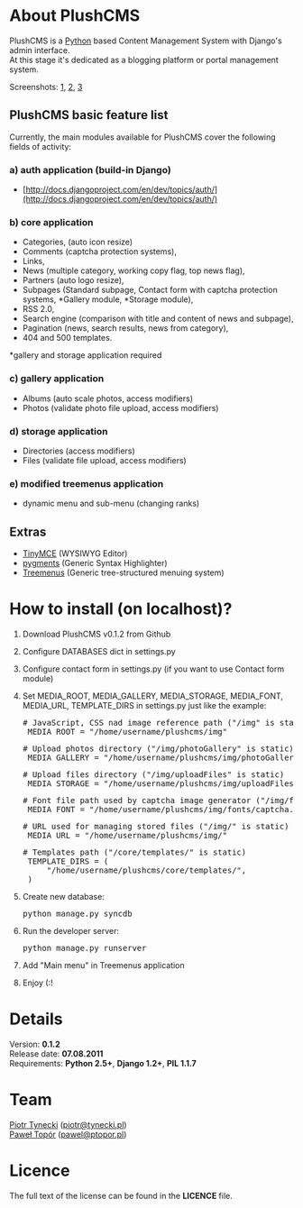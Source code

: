 About PlushCMS
==============

PlushCMS is a [Python](http://python.org/) based Content Management System with Django's admin interface.  
At this stage it's dedicated as a blogging platform or portal management system.

Screenshots: [1](http://plushcms.alwaysdata.net/screenshots/screen1.png), [2](http://plushcms.alwaysdata.net/screenshots/screen2.png), [3](http://plushcms.alwaysdata.net/screenshots/screen3.png)

PlushCMS basic feature list
---------------------------

Currently, the main modules available for PlushCMS cover the following fields of activity:

### a) auth application (build-in Django)
* [http://docs.djangoproject.com/en/dev/topics/auth/](http://docs.djangoproject.com/en/dev/topics/auth/)

### b) core application
* Categories, (auto icon resize)
* Comments (captcha protection systems),
* Links,
* News (multiple category, working copy flag, top news flag),
* Partners (auto logo resize),
* Subpages (Standard subpage, Contact form with captcha protection systems, *Gallery module, *Storage module),
* RSS 2.0,
* Search engine (comparison with title and content of news and subpage),
* Pagination (news, search results, news from category),
* 404 and 500 templates.

*gallery and storage application required

### c) gallery application
* Albums (auto scale photos, access modifiers)
* Photos (validate photo file upload, access modifiers)

### d) storage application
* Directories (access modifiers)
* Files (validate file upload, access modifiers)

### e) modified treemenus application
* dynamic menu and sub-menu (changing ranks)

Extras
------
* [TinyMCE](http://tinymce.moxiepre.com/) (WYSIWYG Editor)
* [pygments](http://pygments.org/) (Generic Syntax Highlighter)
* [Treemenus](http://pre.google.com/p/django-treemenus/) (Generic tree-structured menuing system)

How to install (on localhost)?
==============================

1. Download PlushCMS v0.1.2 from Github
2. Configure DATABASES dict in settings.py
3. Configure contact form in settings.py (if you want to use Contact form module)
4. Set MEDIA\_ROOT, MEDIA\_GALLERY, MEDIA\_STORAGE, MEDIA\_FONT, MEDIA\_URL, TEMPLATE\_DIRS in settings.py just like the example:
    <pre># JavaScript, CSS nad image reference path ("/img" is static)
    MEDIA_ROOT = "/home/username/plushcms/img"</pre>

     <pre># Upload photos directory ("/img/photoGallery" is static)
    MEDIA_GALLERY = "/home/username/plushcms/img/photoGallery"</pre>

     <pre># Upload files directory ("/img/uploadFiles" is static)
    MEDIA_STORAGE = "/home/username/plushcms/img/uploadFiles"</pre>

     <pre># Font file path used by captcha image generator ("/img/fonts/captcha.ttf" is static)
    MEDIA_FONT = "/home/username/plushcms/img/fonts/captcha.ttf"</pre>

     <pre># URL used for managing stored files ("/img/" is static)
    MEDIA_URL = "/home/username/plushcms/img/"</pre>

     <pre># Templates path ("/core/templates/" is static)
    TEMPLATE_DIRS = (
        "/home/username/plushcms/core/templates/",
    )</pre>
5. Create new database:
    <pre>python manage.py syncdb</pre>
6. Run the developer server:
    <pre>python manage.py runserver</pre>
7. Add "Main menu" in Treemenus application
8. Enjoy (:!

Details
=======

Version: **0.1.2**  
Release date: **07.08.2011**  
Requirements: **Python 2.5+**, **Django 1.2+**, **PIL 1.1.7**

Team
====

[Piotr Tynecki](https://github.com/katharsis) (piotr@tynecki.pl)  
[Paweł Topór](https://github.com/toporek) (pawel@ptopor.pl)

Licence
=======

The full text of the license can be found in the **LICENCE** file.
